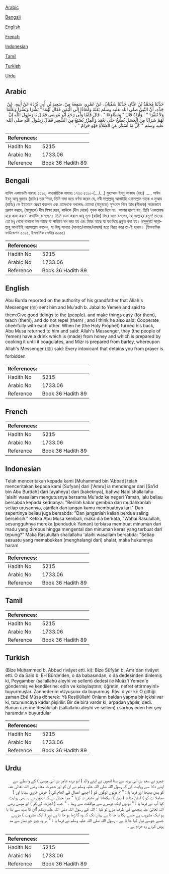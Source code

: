 [Arabic](#arabic)

[Bengali](#bengali)

[English](#english)

[French](#french)

[Indonesian](#indonesian)

[Tamil](#tamil)

[Turkish](#turkish)

[Urdu](#urdu)

## Arabic


<div dir="rtl" lang="ar" style={{fontSize:'larger',backgroundColor:'#f8f9fa',padding:20}}>
حَدَّثَنَا مُحَمَّدُ بْنُ عَبَّادٍ، حَدَّثَنَا سُفْيَانُ، عَنْ عَمْرٍو، سَمِعَهُ مِنْ، سَعِيدِ بْنِ أَبِي بُرْدَةَ عَنْ أَبِيهِ، عَنْ جَدِّهِ، أَنَّ النَّبِيَّ صلى الله عليه وسلم بَعَثَهُ وَمُعَاذًا إِلَى الْيَمَنِ فَقَالَ لَهُمَا ‏"‏ بَشِّرَا وَيَسِّرَا وَعَلِّمَا وَلاَ تُنَفِّرَا ‏"‏ ‏.‏ وَأُرَاهُ قَالَ ‏"‏ وَتَطَاوَعَا ‏"‏ ‏.‏ قَالَ فَلَمَّا وَلَّى رَجَعَ أَبُو مُوسَى فَقَالَ يَا رَسُولَ اللَّهِ إِنَّ لَهُمْ شَرَابًا مِنَ الْعَسَلِ يُطْبَخُ حَتَّى يَعْقِدَ وَالْمِزْرُ يُصْنَعُ مِنَ الشَّعِيرِ فَقَالَ رَسُولُ اللَّهِ صلى الله عليه وسلم ‏"‏ كُلُّ مَا أَسْكَرَ عَنِ الصَّلاَةِ فَهُوَ حَرَامٌ ‏"‏ ‏.‏
</div>
<div style={{backgroundColor:'#f8f9fa',padding:20, marginBottom: 10}}><table> <thead> <tr> <th>References:</th> <th></th> </tr> </thead> <tbody><tr><td>Hadith No</td><td>5215</td></tr><tr><td>Arabic No</td><td>1733.06</td></tr><tr><td>Reference</td><td>Book 36 Hadith 89</td></tr></tbody></table></div>

## Bengali


<div dir="ltr" lang="bn" style={{fontSize:'larger',backgroundColor:'#f8f9fa',padding:20}}>
হাদিস একাডেমি নাম্বারঃ ৫১১০, আন্তর্জাতিক নাম্বারঃ ১৭৩৩ ৫১১০-(.../...) মুহাম্মাদ ইবনু আব্বাদ (রহঃ) ..... সাঈদ ইবনু আবূ বুরদাহ (রাযিঃ) তার পিতা, তিনি দাদা হতে বর্ণনা করেন যে, নবী সাল্লাল্লাহু আলাইহি ওয়াসাল্লাম তাকে ও মুআয (রাযিঃ) কে ইয়ামানে প্রেরণ করলেন এবং তাদেরকে বললেনঃ তোমরা (মানুষকে) সুসংবাদ দিবে আর (দীনকে) সহজভাবে প্রকাশ করবে, (মানুষকে) দীন শিক্ষা দেবে, কাউকে (দীন থেকে) পৃথক করে দিবে না। আমার ধারণা হয়, তিনি ‘একতাবদ্ধ হয়ে কাজ করবে' কথাটিও বলেছেন। তিনি যাত্রা করলে আবূ মূসা (রাযিঃ) ফিরে এসে বললেন, হে আল্লাহর রসূল! তাদের তো মধু থেকে বানানো মদ আছে যা পাকিয়ে ঘন করা হয় এবং মিযর আছে যা যব দিয়ে প্রস্তুত করা হয়। রসূলুল্লাহ সাল্লাল্লাহু আলাইহি ওয়াসাল্লাম বললেন, যা কিছু সালাত (সালাত/নামাজ/নামায) হতে বিরত করে তা-ই হারাম। (ইসলামিক ফাউন্ডেশন ৫০৪৫, ইসলামিক সেন্টার ৫০৫৫)
</div>
<div style={{backgroundColor:'#f8f9fa',padding:20, marginBottom: 10}}><table> <thead> <tr> <th>References:</th> <th></th> </tr> </thead> <tbody><tr><td>Hadith No</td><td>5215</td></tr><tr><td>Arabic No</td><td>1733.06</td></tr><tr><td>Reference</td><td>Book 36 Hadith 89</td></tr></tbody></table></div>

## English


<div dir="ltr" lang="en" style={{fontSize:'larger',backgroundColor:'#f8f9fa',padding:20}}>
Abu Burda reported on the authority of his grandfather that Allah's Messenger (ﷺ) sent him and Mu'adh b. Jabal to Yemen and said to them:Give good tidings to the (people). and make things easy (for them), teach (them), and do not repel (them) ; and I think he also said: Cooperate cheerfully with each other. When he (the Holy Prophet) turned his back, Abu Musa returned to him and said: Allah's Messenger, they (the people of Yemen) have a drink which is (made) from honey and which is prepared by cooking it until it coagulates, and Mizr is prepared from barley, whereupon Allah's Messenger (ﷺ) said: Every intoxicant that detains you from prayer is forbidden
</div>
<div style={{backgroundColor:'#f8f9fa',padding:20, marginBottom: 10}}><table> <thead> <tr> <th>References:</th> <th></th> </tr> </thead> <tbody><tr><td>Hadith No</td><td>5215</td></tr><tr><td>Arabic No</td><td>1733.06</td></tr><tr><td>Reference</td><td>Book 36 Hadith 89</td></tr></tbody></table></div>

## French


<div dir="ltr" lang="fr" style={{fontSize:'larger',backgroundColor:'#f8f9fa',padding:20}}>

</div>
<div style={{backgroundColor:'#f8f9fa',padding:20, marginBottom: 10}}><table> <thead> <tr> <th>References:</th> <th></th> </tr> </thead> <tbody><tr><td>Hadith No</td><td>5215</td></tr><tr><td>Arabic No</td><td>1733.06</td></tr><tr><td>Reference</td><td>Book 36 Hadith 89</td></tr></tbody></table></div>

## Indonesian


<div dir="ltr" lang="id" style={{fontSize:'larger',backgroundColor:'#f8f9fa',padding:20}}>
Telah menceritakan kepada kami [Muhammad bin 'Abbad] telah menceritakan kepada kami [Sufyan] dari ['Amru] ia mendengar dari [Sa'id bin Abu Burdah] dari [ayahnya] dari [kakeknya], bahwa Nabi shallallahu 'alaihi wasallam mengutusnya bersama Mu'adz ke negeri Yaman, lalu beliau bersabda kepada keduanya: "Berilah kabar gembira dan mudahkanlah setiap urusannya, ajarilah dan jangan kamu membuatnya lari." Dan sepertinya beliau juga bersabda: "Dan janganlah kalian berdua saling berselisih." Ketika Abu Musa kembali, maka dia berkata, "Wahai Rasulullah, sesungguhnya mereka (penduduk Yaman) terbiasa membuat minuman dari madu yang direbus hingga mengental dan minuman keras yang terbuat dari tepung?" Maka Rasulullah shallallahu 'alaihi wasallam bersabda: "Setiap sesuatu yang memabukkan (menghalangi dari) shalat, maka hukumnya haram
</div>
<div style={{backgroundColor:'#f8f9fa',padding:20, marginBottom: 10}}><table> <thead> <tr> <th>References:</th> <th></th> </tr> </thead> <tbody><tr><td>Hadith No</td><td>5215</td></tr><tr><td>Arabic No</td><td>1733.06</td></tr><tr><td>Reference</td><td>Book 36 Hadith 89</td></tr></tbody></table></div>

## Tamil


<div dir="ltr" lang="ta" style={{fontSize:'larger',backgroundColor:'#f8f9fa',padding:20}}>

</div>
<div style={{backgroundColor:'#f8f9fa',padding:20, marginBottom: 10}}><table> <thead> <tr> <th>References:</th> <th></th> </tr> </thead> <tbody><tr><td>Hadith No</td><td>5215</td></tr><tr><td>Arabic No</td><td>1733.06</td></tr><tr><td>Reference</td><td>Book 36 Hadith 89</td></tr></tbody></table></div>

## Turkish


<div dir="ltr" lang="tr" style={{fontSize:'larger',backgroundColor:'#f8f9fa',padding:20}}>
(Bize Muhammed b. Abbad rivâyet etti. ki): Bize Süfyân b. Amr'dan rivâyet etti. O da Saîd b. EH Bürde'den, o da babasından, o da dedesinden dinlemiş ki, Peygamber (sallallahü aleyhi ve sellem) dedesi ile Muâz'i Yemen'e göndermiş ve kendilerine: edin ve kolaylaştırın; öğretin, nefret ettirmeyin!» buyurmuşlar. Zannederim «Uyuşun» da buyurmuş. Râvi diyor ki: O gittiği zaman Ebû Mûsa dönerek: Yâ Resûlüllah! Onların baldan yapma bir içkisi var ki, tutununcaya kadar pişirilir. Bir de bira vardır ki, arpadan yapılır, dedi. Bunun üzerine Resûlüllah (sallallahü aleyhi ve sellem) ı sarhoş eden her şey haramdır.» buyurdular
</div>
<div style={{backgroundColor:'#f8f9fa',padding:20, marginBottom: 10}}><table> <thead> <tr> <th>References:</th> <th></th> </tr> </thead> <tbody><tr><td>Hadith No</td><td>5215</td></tr><tr><td>Arabic No</td><td>1733.06</td></tr><tr><td>Reference</td><td>Book 36 Hadith 89</td></tr></tbody></table></div>

## Urdu


<div dir="rtl" lang="ur" style={{fontSize:'larger',backgroundColor:'#f8f9fa',padding:20}}>
عمرو نے سعد بن ابی بردہ سے سنا انھوں نے اپنے والد ( ابو بردہ عامر بن ابی موسیٰ ) کے واسطے سے اپنے دادا سے روایت کی کہ رسول اللہ صلی اللہ علیہ وسلم نے ان کو اور حضرت معاذ رضی اللہ تعالیٰ عنہ کو یمن بھیجا اور فرما یا : " تم دونوں لوگوں کو ( اچھے اعمال کے انعام کی ) خوش خبری سنانا اور ( معاملا ت کو ) آسان بنا نا ( دین ) سیکھانا اور متنفر نہ کرنا " میرا خیال ہے کہ انھوں نے یہ بھی روایت کیا آپ نے فرما یا : " دونوں ایک دوسرے سے موافقت سے رہنا ۔ " جب ( اجازت لے کر ) ابو موسیٰ رضی اللہ تعالیٰ عنہ پیچھے کی طرف مڑے تو کہا : اللہ کے رسول اللہ صلی اللہ علیہ وسلم !ان کا شہد سے بنا یا ہو ایک مشروب ہے جسے پکا یا جا تا ہے یہاں تک کہ وہ گا ڑھا ہو جا تا ہے اور ( ایک مشروب ) مزرہے جسے جوسے تیار کیا جا تا ہے ۔ رسول اللہ صلی اللہ علیہ وسلم نے فرما یا : " ہر وہ چیز جو نماز سے مد ہوش کردے وہ حرام ہے ۔
</div>
<div style={{backgroundColor:'#f8f9fa',padding:20, marginBottom: 10}}><table> <thead> <tr> <th>References:</th> <th></th> </tr> </thead> <tbody><tr><td>Hadith No</td><td>5215</td></tr><tr><td>Arabic No</td><td>1733.06</td></tr><tr><td>Reference</td><td>Book 36 Hadith 89</td></tr></tbody></table></div>